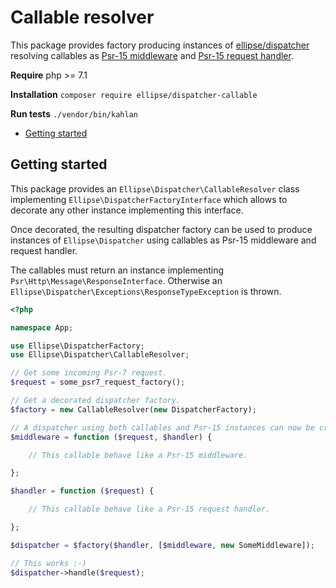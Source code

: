 # Callable resolver

This package provides factory producing instances of [ellipse/dispatcher](https://github.com/ellipsephp/dispatcher) resolving callables as [Psr-15 middleware](https://github.com/http-interop/http-server-middleware) and [Psr-15 request handler](https://github.com/http-interop/http-server-handler).

**Require** php >= 7.1

**Installation** `composer require ellipse/dispatcher-callable`

**Run tests** `./vendor/bin/kahlan`

- [Getting started](https://github.com/ellipsephp/dispatcher-callable#getting-started)

## Getting started

This package provides an `Ellipse\Dispatcher\CallableResolver` class implementing `Ellipse\DispatcherFactoryInterface` which allows to decorate any other instance implementing this interface.

Once decorated, the resulting dispatcher factory can be used to produce instances of `Ellipse\Dispatcher` using callables as Psr-15 middleware and request handler.

The callables must return an instance implementing `Psr\Http\Message\ResponseInterface`. Otherwise an `Ellipse\Dispatcher\Exceptions\ResponseTypeException` is thrown.

```php
<?php

namespace App;

use Ellipse\DispatcherFactory;
use Ellipse\Dispatcher\CallableResolver;

// Get some incoming Psr-7 request.
$request = some_psr7_request_factory();

// Get a decorated dispatcher factory.
$factory = new CallableResolver(new DispatcherFactory);

// A dispatcher using both callables and Psr-15 instances can now be created.
$middleware = function ($request, $handler) {

    // This callable behave like a Psr-15 middleware.

};

$handler = function ($request) {

    // This callable behave like a Psr-15 request handler.

};

$dispatcher = $factory($handler, [$middleware, new SomeMiddleware]);

// This works :-)
$dispatcher->handle($request);
```
